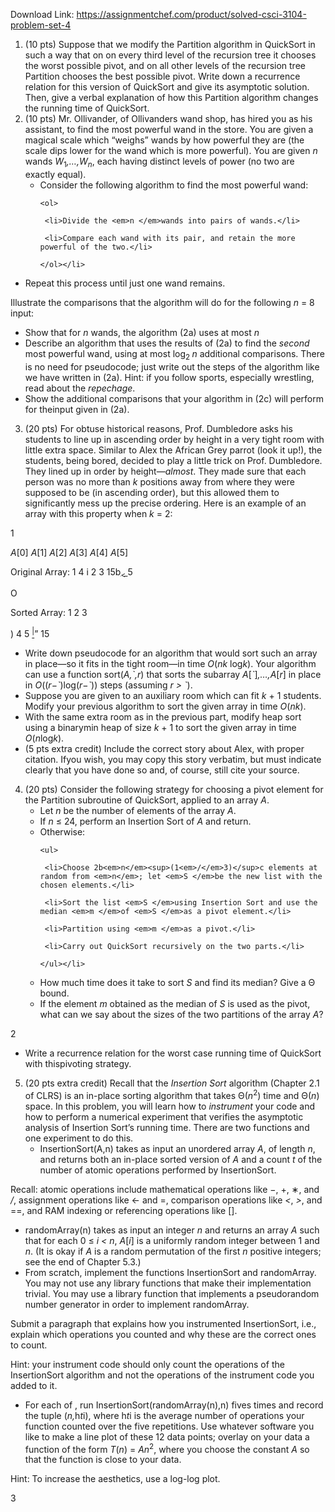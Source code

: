 Download Link: https://assignmentchef.com/product/solved-csci-3104-problem-set-4
<br>
<ol>

 <li>(10 pts) Suppose that we modify the Partition algorithm in QuickSort in such a way that on on every third level of the recursion tree it chooses the worst possible pivot, and on all other levels of the recursion tree Partition chooses the best possible pivot. Write down a recurrence relation for this version of QuickSort and give its asymptotic solution. Then, give a verbal explanation of how this Partition algorithm changes the running time of QuickSort.</li>

 <li>(10 pts) Mr. Ollivander, of Ollivanders wand shop, has hired you as his assistant, to find the most powerful wand in the store. You are given a magical scale which “weighs” wands by how powerful they are (the scale dips lower for the wand which is more powerful). You are given <em>n </em>wands <em>W</em><sub>1</sub><em>,…,W<sub>n</sub></em>, each having distinct levels of power (no two are exactly equal).

  <ul>

   <li>Consider the following algorithm to find the most powerful wand:

    <ol>

     <li>Divide the <em>n </em>wands into pairs of wands.</li>

     <li>Compare each wand with its pair, and retain the more powerful of the two.</li>

    </ol></li>

  </ul></li>

</ol>

<ul>

 <li>Repeat this process until just one wand remains.</li>

</ul>

Illustrate the comparisons that the algorithm will do for the following <em>n </em>= 8 input:

<ul>

 <li>Show that for <em>n </em>wands, the algorithm (2a) uses at most <em>n </em></li>

 <li>Describe an algorithm that uses the results of (2a) to find the <em>second </em>most powerful wand, using at most log<sub>2 </sub><em>n </em>additional comparisons. There is no need for pseudocode; just write out the steps of the algorithm like we have written in (2a). Hint: if you follow sports, especially wrestling, read about the <em>repechage</em>.</li>

 <li>Show the additional comparisons that your algorithm in (2c) will perform for theinput given in (2a).</li>

</ul>

<ol start="3">

 <li>(20 pts) For obtuse historical reasons, Prof. Dumbledore asks his students to line up in ascending order by height in a very tight room with little extra space. Similar to Alex the African Grey parrot (look it up!), the students, being bored, decided to play a little trick on Prof. Dumbledore. They lined up in order by height—<em>almost</em>. They made sure that each person was no more than <em>k </em>positions away from where they were supposed to be (in ascending order), but this allowed them to significantly mess up the precise ordering. Here is an example of an array with this property when <em>k </em>= 2:</li>

</ol>

1

<em>A</em>[0]          <em>A</em>[1]          <em>A</em>[2]          <em>A</em>[3]          <em>A</em>[4]          <em>A</em>[5]

Original Array:             1                     4 i 2                     3                   15b<u><sub>&lt; </sub></u>5

O

Sorted Array:               1               2               3

) 4                                            5 <u><sup>|</sup></u>” 15

<ul>

 <li>Write down pseudocode for an algorithm that would sort such an array in place—so it fits in the tight room—in time <em>O</em>(<em>nk </em>log<em>k</em>). Your algorithm can use a function sort(<em>A,`,r</em>) that sorts the subarray <em>A</em>[<em>`</em>]<em>,…,A</em>[<em>r</em>] in place in <em>O</em>((<em>r</em>−<em>`</em>)log(<em>r</em>−<em>`</em>)) steps (assuming <em>r &gt; `</em>).</li>

 <li>Suppose you are given to an auxiliary room which can fit <em>k </em>+ 1 students. Modify your previous algorithm to sort the given array in time <em>O</em>(<em>nk</em>).</li>

 <li>With the same extra room as in the previous part, modify heap sort using a binarymin heap of size <em>k </em>+ 1 to sort the given array in time <em>O</em>(<em>n</em>log<em>k</em>).</li>

 <li>(5 pts extra credit) Include the correct story about Alex, with proper citation. Ifyou wish, you may copy this story verbatim, but must indicate clearly that you have done so and, of course, still cite your source.</li>

</ul>

<ol start="4">

 <li>(20 pts) Consider the following strategy for choosing a pivot element for the Partition subroutine of QuickSort, applied to an array <em>A</em>.

  <ul>

   <li>Let <em>n </em>be the number of elements of the array <em>A</em>.</li>

   <li>If <em>n </em>≤ 24, perform an Insertion Sort of <em>A </em>and return.</li>

   <li>Otherwise:

    <ul>

     <li>Choose 2b<em>n</em><sup>(1<em>/</em>3)</sup>c elements at random from <em>n</em>; let <em>S </em>be the new list with the chosen elements.</li>

     <li>Sort the list <em>S </em>using Insertion Sort and use the median <em>m </em>of <em>S </em>as a pivot element.</li>

     <li>Partition using <em>m </em>as a pivot.</li>

     <li>Carry out QuickSort recursively on the two parts.</li>

    </ul></li>

   <li>How much time does it take to sort <em>S </em>and find its median? Give a Θ bound.</li>

   <li>If the element <em>m </em>obtained as the median of <em>S </em>is used as the pivot, what can we say about the sizes of the two partitions of the array <em>A</em>?</li>

  </ul></li>

</ol>

2

<ul>

 <li>Write a recurrence relation for the worst case running time of QuickSort with thispivoting strategy.</li>

</ul>

<ol start="5">

 <li>(20 pts extra credit) Recall that the <em>Insertion Sort </em>algorithm (Chapter 2.1 of CLRS) is an in-place sorting algorithm that takes Θ(<em>n</em><sup>2</sup>) time and Θ(<em>n</em>) space. In this problem, you will learn how to <em>instrument </em>your code and how to perform a numerical experiment that verifies the asymptotic analysis of Insertion Sort’s running time. There are two functions and one experiment to do this.

  <ul>

   <li>InsertionSort(A,n) takes as input an unordered array <em>A</em>, of length <em>n</em>, and returns both an in-place sorted version of <em>A </em>and a count <em>t </em>of the number of atomic operations performed by InsertionSort.</li>

  </ul></li>

</ol>

Recall: atomic operations include mathematical operations like −, +, ∗, and <em>/</em>, assignment operations like ← and =, comparison operations like <em>&lt;</em>, <em>&gt;</em>, and ==, and RAM indexing or referencing operations like [].

<ul>

 <li>randomArray(n) takes as input an integer <em>n </em>and returns an array <em>A </em>such that for each 0 ≤ <em>i &lt; n</em>, <em>A</em>[<em>i</em>] is a uniformly random integer between 1 and <em>n</em>. (It is okay if <em>A </em>is a random permutation of the first <em>n </em>positive integers; see the end of Chapter 5.3.)</li>

 <li>From scratch, implement the functions InsertionSort and randomArray. You may not use any library functions that make their implementation trivial. You may use a library function that implements a pseudorandom number generator in order to implement randomArray.</li>

</ul>

Submit a paragraph that explains how you instrumented InsertionSort, i.e., explain which operations you counted and why these are the correct ones to count.

Hint: your instrument code should only count the operations of the InsertionSort algorithm and not the operations of the instrument code you added to it.

<ul>

 <li>For each of , run InsertionSort(randomArray(n),n) fives times and record the tuple (<em>n,</em>h<em>t</em>i), where h<em>t</em>i is the average number of operations your function counted over the five repetitions. Use whatever software you like to make a line plot of these 12 data points; overlay on your data a function of the form <em>T</em>(<em>n</em>) = <em>An</em><sup>2</sup>, where you choose the constant <em>A </em>so that the function is close to your data.</li>

</ul>

Hint: To increase the aesthetics, use a log-log plot.

3